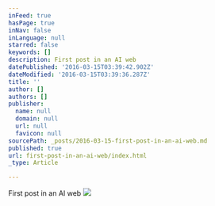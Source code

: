 ```yaml
---
inFeed: true
hasPage: true
inNav: false
inLanguage: null
starred: false
keywords: []
description: First post in an AI web
datePublished: '2016-03-15T03:39:42.902Z'
dateModified: '2016-03-15T03:39:36.287Z'
title: ''
author: []
authors: []
publisher:
  name: null
  domain: null
  url: null
  favicon: null
sourcePath: _posts/2016-03-15-first-post-in-an-ai-web.md
published: true
url: first-post-in-an-ai-web/index.html
_type: Article

---
```

First post in an AI web
![](https://the-grid-user-content.s3-us-west-2.amazonaws.com/fa42349d-4378-464b-89e2-9f9bbe17e26e.jpg)